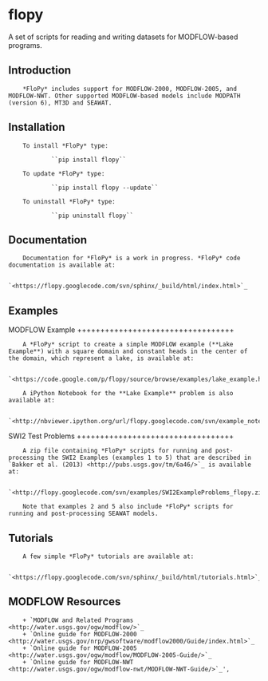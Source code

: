 flopy
=====

A set of scripts for reading and writing datasets for MODFLOW-based programs.

Introduction
-----------------------------------------------

        *FloPy* includes support for MODFLOW-2000, MODFLOW-2005, and MODFLOW-NWT. Other supported MODFLOW-based models include MODPATH (version 6), MT3D and SEAWAT.


Installation
-----------------------------------------------

        To install *FloPy* type:

                ``pip install flopy``

        To update *FloPy* type:

                ``pip install flopy --update``

        To uninstall *FloPy* type:

                ``pip uninstall flopy``


Documentation
-----------------------------------------------

        Documentation for *FloPy* is a work in progress. *FloPy* code documentation is available at: 

                `<https://flopy.googlecode.com/svn/sphinx/_build/html/index.html>`_


Examples
-----------------------------------------------


MODFLOW Example
++++++++++++++++++++++++++++++++++

        A *FloPy* script to create a simple MODFLOW example (**Lake Example**) with a square domain and constant heads in the center of the domain, which represent a lake, is available at:

                `<https://code.google.com/p/flopy/source/browse/examples/lake_example.html>`_

        A iPython Notebook for the **Lake Example** problem is also available at:

                        `<http://nbviewer.ipython.org/url/flopy.googlecode.com/svn/example_notebooks/lake_example.ipynb>`_


SWI2 Test Problems
++++++++++++++++++++++++++++++++++

        A zip file containing *FloPy* scripts for running and post-processing the SWI2 Examples (examples 1 to 5) that are described in `Bakker et al. (2013) <http://pubs.usgs.gov/tm/6a46/>`_ is available at:

                `<http://flopy.googlecode.com/svn/examples/SWI2ExampleProblems_flopy.zip>`_

        Note that examples 2 and 5 also include *FloPy* scripts for running and post-processing SEAWAT models.


Tutorials
-----------------------------------------------

        A few simple *FloPy* tutorials are available at:

                `<https://flopy.googlecode.com/svn/sphinx/_build/html/tutorials.html>`_


MODFLOW Resources
-----------------------------------------------

        + `MODFLOW and Related Programs <http://water.usgs.gov/ogw/modflow/>`_
        + `Online guide for MODFLOW-2000 <http://water.usgs.gov/nrp/gwsoftware/modflow2000/Guide/index.html>`_
        + `Online guide for MODFLOW-2005 <http://water.usgs.gov/ogw/modflow/MODFLOW-2005-Guide/>`_
        + `Online guide for MODFLOW-NWT <http://water.usgs.gov/ogw/modflow-nwt/MODFLOW-NWT-Guide/>`_',
